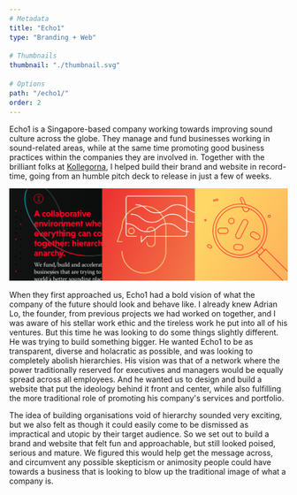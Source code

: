 ```yaml
---
# Metadata
title: "Echo1"
type: "Branding + Web"

# Thumbnails
thumbnail: "./thumbnail.svg"

# Options
path: "/echo1/"
order: 2
---
```


<article class="copy" role="article">

Echo1 is a Singapore-based company working towards improving sound culture across the globe. They manage and fund businesses working in sound-related areas, while at the same time promoting good business practices within the companies they are involved in. Together with the brilliant folks at [Kollegorna](https://www.kollegorna.se/en/), I helped build their brand and website in record-time, going from an humble pitch deck to release in just a few of weeks.

</article>

![Thumbnail](thumbnail.svg)

<article class="copy" role="article">

When they first approached us, Echo1 had a bold vision of what the company of the future should look and behave like. I already knew Adrian Lo, the founder, from previous projects we had worked on together, and I was aware of his stellar work ethic and the tireless work he put into all of his ventures. But this time he was looking to do some things slightly different. He was trying to build something bigger. He wanted Echo1 to be as transparent, diverse and holacratic as possible, and was looking to completely abolish hierarchies. His vision was that of a network where the power traditionally reserved for executives and managers would be equally spread across all employees. And he wanted us to design and build a website that put the ideology behind it front and center, while also fulfilling the more traditional role of promoting his company's services and portfolio.

The idea of building organisations void of hierarchy sounded very exciting, but we also felt as though it could easily come to be dismissed as impractical and utopic by their target audience. So we set out to build a brand and website that felt fun and approachable, but still looked poised, serious and mature. We figured this would help get the message across, and circumvent any possible skepticism or animosity people could have towards a business that is looking to blow up the traditional image of what a company is.

</article>